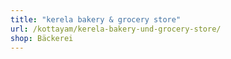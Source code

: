 ```yaml
---
title: "kerela bakery & grocery store"
url: /kottayam/kerela-bakery-und-grocery-store/
shop: Bäckerei
---
```

